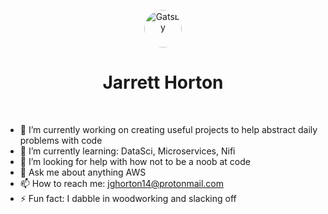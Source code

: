 <p align="center">
  <a href="https://www.gatsbyjs.com">
    <img alt="Gatsby" src="./content/assets/icon2.png" width="60" style="border-radius: 50%" />
  </a>
</p>
<h1 align="center">
  Jarrett Horton
</h1>
<br/>

- 🔭 I’m currently working on creating useful projects to help abstract daily problems with code
- 🌱 I’m currently learning: DataSci, Microservices, Nifi
- 🤔 I’m looking for help with how not to be a noob at code
- 💬 Ask me about anything AWS
- 📫 How to reach me: jghorton14@protonmail.com
- ⚡ Fun fact: I dabble in woodworking and slacking off
